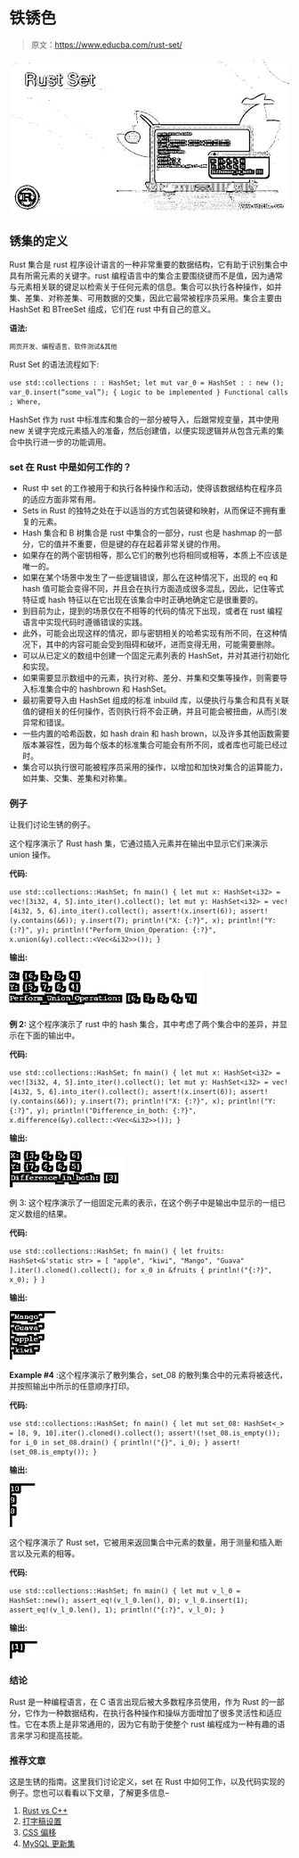 # 铁锈色

> 原文：<https://www.educba.com/rust-set/>

![Rust Set](img/abe56a8179cc37f6490e8eff5b2da4fd.png)



## 锈集的定义

Rust 集合是 rust 程序设计语言的一种非常重要的数据结构，它有助于识别集合中具有所需元素的关键字。rust 编程语言中的集合主要围绕键而不是值，因为通常与元素相关联的键足以检索关于任何元素的信息。集合可以执行各种操作，如并集、差集、对称差集、可用数据的交集，因此它最常被程序员采用。集合主要由 HashSet 和 BTreeSet 组成，它们在 rust 中有自己的意义。

**语法:**

<small>网页开发、编程语言、软件测试&其他</small>

Rust Set 的语法流程如下:

`use std::collections : : HashSet;
let mut var_0 = HashSet : : new ();
var_0.insert(“some_val”);
{
Logic to be implemented
}
Functional calls ;
Where,`

HashSet 作为 rust 中标准库和集合的一部分被导入，后跟常规变量，其中使用 new 关键字完成元素插入的准备，然后创建值，以便实现逻辑并从包含元素的集合中执行进一步的功能调用。

### set 在 Rust 中是如何工作的？

*   Rust 中 set 的工作被用于和执行各种操作和活动，使得该数据结构在程序员的适应方面非常有用。
*   Sets in Rust 的独特之处在于以适当的方式包装键和映射，从而保证不拥有重复的元素。
*   Hash 集合和 B 树集合是 rust 中集合的一部分，rust 也是 hashmap 的一部分，它的值并不重要，但是键的存在起着非常关键的作用。
*   如果存在的两个密钥相等，那么它们的散列也将相同或相等，本质上不应该是唯一的。
*   如果在某个场景中发生了一些逻辑错误，那么在这种情况下，出现的 eq 和 hash 值可能会变得不同，并且会在执行方面造成很多混乱，因此，记住等式特征或 hash 特征以在它出现在该集合中时正确地确定它是很重要的。
*   到目前为止，提到的场景仅在不相等的代码的情况下出现，或者在 rust 编程语言中实现代码时遵循错误的实践。
*   此外，可能会出现这样的情况，即与密钥相关的哈希实现有所不同，在这种情况下，其中的内容可能会受到阻碍和破坏，进而变得无用，可能需要删除。
*   可以从已定义的数组中创建一个固定元素列表的 HashSet，并对其进行初始化和实现。
*   如果需要显示数组中的元素，执行对称、差分、并集和交集等操作，则需要导入标准集合中的 hashbrown 和 HashSet。
*   最初需要导入由 HashSet 组成的标准 inbuild 库，以便执行与集合和具有关联值的键相关的任何操作，否则执行将不会正确，并且可能会被扭曲，从而引发异常和错误。
*   一些内置的哈希函数，如 hash drain 和 hash brown，以及许多其他函数需要版本兼容性，因为每个版本的标准集合可能会有所不同，或者库也可能已经过时。
*   集合可以执行很可能被程序员采用的操作，以增加和加快对集合的运算能力，如并集、交集、差集和对称集。

### 例子

让我们讨论生锈的例子。

这个程序演示了 Rust hash 集，它通过插入元素并在输出中显示它们来演示 union 操作。

**代码:**

`use std::collections::HashSet;
fn main()
{
let mut x: HashSet<i32> = vec![3i32, 4, 5].into_iter().collect();
let mut y: HashSet<i32> = vec![4i32, 5, 6].into_iter().collect();
assert!(x.insert(6));
assert!(y.contains(&6));
y.insert(7);
println!("X: {:?}", x);
println!("Y: {:?}", y);
println!("Perform_Union_Operation: {:?}", x.union(&y).collect::<Vec<&i32>>());
}`

**输出:**

![Rust Set 1](img/94b82e379d5394a97047dc5ec80d0d30.png)



**例 2:** 这个程序演示了 rust 中的 hash 集合，其中考虑了两个集合中的差异，并显示在下面的输出中。

**代码:**

`use std::collections::HashSet;
fn main() {
let mut x: HashSet<i32> = vec![3i32, 4, 5].into_iter().collect();
let mut y: HashSet<i32> = vec![4i32, 5, 6].into_iter().collect();
assert!(x.insert(6));
assert!(y.contains(&6));
y.insert(7);
println!("X: {:?}", x);
println!("Y: {:?}", y);
println!("Difference_in_both: {:?}", x.difference(&y).collect::<Vec<&i32>>());
}`

**输出:**

![Rust Set 2](img/b0ac2e611d1cb69d7552855659d384d9.png)



例 3: 这个程序演示了一组固定元素的表示，在这个例子中是输出中显示的一组已定义数组的结果。

**代码:**

`use std::collections::HashSet;
fn main() {
let fruits: HashSet<&'static str> =
[ "apple", "kiwi", "Mango", "Guava" ].iter().cloned().collect();
for x_0 in &fruits {
println!("{:?}", x_0);
}
}`

**输出:**

![Rust Set 3](img/2d60146a3f7ddb74c603521ae45cb646.png)



**Example #4** :这个程序演示了散列集合，set_08 的散列集合中的元素将被迭代，并按照输出中所示的任意顺序打印。

**代码:**

`use std::collections::HashSet;
fn main()
{
let mut set_08: HashSet<_> = [8, 9, 10].iter().cloned().collect();
assert!(!set_08.is_empty());
for i_0 in set_08.drain() {
println!("{}", i_0);
}
assert!(set_08.is_empty());
}`

**输出:**

![Rust Set 4](img/1a4dece2dee8e0c124ee3c687657b92d.png)



这个程序演示了 Rust set，它被用来返回集合中元素的数量，用于测量和插入断言以及元素的相等。

**代码:**

`use std::collections::HashSet;
fn main()
{
let mut v_l_0 = HashSet::new();
assert_eq!(v_l_0.len(), 0);
v_l_0.insert(1);
assert_eq!(v_l_0.len(), 1);
println!("{:?}", v_l_0);
}`

**输出:**

![example 5](img/2968cde77ca07ce02ef698bfc62d0d45.png)



### 结论

Rust 是一种编程语言，在 C 语言出现后被大多数程序员使用，作为 Rust 的一部分，它作为一种数据结构，在执行各种操作和操纵方面增加了很多灵活性和适应性。它在本质上是非常通用的，因为它有助于使整个 rust 编程成为一种有趣的语言来学习和提高技能。

### 推荐文章

这是生锈的指南。这里我们讨论定义，set 在 Rust 中如何工作，以及代码实现的例子。您也可以看看以下文章，了解更多信息–

1.  [Rust vs C++](https://www.educba.com/rust-vs-c/)
2.  [打字稿设置](https://www.educba.com/typescript-set/)
3.  [CSS 偏移](https://www.educba.com/css-offset/)
4.  [MySQL 更新集](https://www.educba.com/mysql-update-set/)





